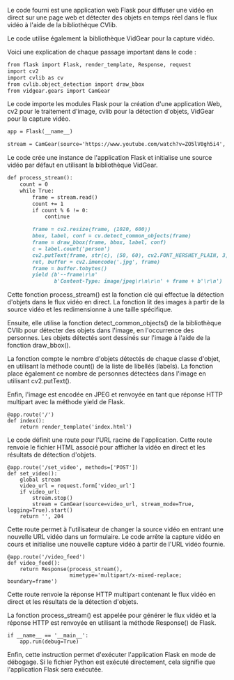 Le code fourni est une application web Flask pour diffuser une vidéo en direct sur une page web et détecter des objets en temps réel dans le flux vidéo à l'aide de la bibliothèque CVlib.

Le code utilise également la bibliothèque VidGear pour la capture vidéo.

Voici une explication de chaque passage important dans le code :


```markdown
from flask import Flask, render_template, Response, request
import cv2
import cvlib as cv
from cvlib.object_detection import draw_bbox
from vidgear.gears import CamGear
```

Le code importe les modules Flask pour la création d'une application Web, cv2 pour le traitement d'image, cvlib pour la détection d'objets, VidGear pour la capture vidéo.



```markdown 
app = Flask(__name__)

stream = CamGear(source='https://www.youtube.com/watch?v=ZO5lV0gh5i4', stream_mode=True, logging=True).start() # default video
```

Le code crée une instance de l'application Flask et initialise une source vidéo par défaut en utilisant la bibliothèque VidGear.


```markdown
def process_stream():
    count = 0
    while True:
        frame = stream.read()
        count += 1
        if count % 6 != 0:
            continue

        frame = cv2.resize(frame, (1020, 600))
        bbox, label, conf = cv.detect_common_objects(frame)
        frame = draw_bbox(frame, bbox, label, conf)
        c = label.count('person')
        cv2.putText(frame, str(c), (50, 60), cv2.FONT_HERSHEY_PLAIN, 3, (255, 255, 255), 3)
        ret, buffer = cv2.imencode('.jpg', frame)
        frame = buffer.tobytes()
        yield (b'--frame\r\n'
               b'Content-Type: image/jpeg\r\n\r\n' + frame + b'\r\n')
 ```

Cette fonction process_stream() est la fonction clé qui effectue la détection d'objets dans le flux vidéo en direct. La fonction lit des images à partir de la source vidéo et les redimensionne à une taille spécifique.

Ensuite, elle utilise la fonction detect_common_objects() de la bibliothèque CVlib pour détecter des objets dans l'image, en l'occurrence des personnes. Les objets détectés sont dessinés sur l'image à l'aide de la fonction draw_bbox().

La fonction compte le nombre d'objets détectés de chaque classe d'objet, en utilisant la méthode count() de la liste de libellés (labels). La fonction place également ce nombre de personnes détectées dans l'image en utilisant cv2.putText().

Enfin, l'image est encodée en JPEG et renvoyée en tant que réponse HTTP multipart avec la méthode yield de Flask.


```
@app.route('/')
def index():
    return render_template('index.html')
```

Le code définit une route pour l'URL racine de l'application. Cette route renvoie le fichier HTML associé pour afficher la vidéo en direct et les résultats de détection d'objets.



```
@app.route('/set_video', methods=['POST'])
def set_video():
    global stream
    video_url = request.form['video_url']
    if video_url:
        stream.stop()
        stream = CamGear(source=video_url, stream_mode=True, logging=True).start()
    return '', 204
```

Cette route permet à l'utilisateur de changer la source vidéo en entrant une nouvelle URL vidéo dans un formulaire. Le code arrête la capture vidéo en cours et initialise une nouvelle capture vidéo à partir de l'URL vidéo fournie.


```
@app.route('/video_feed')
def video_feed():
    return Response(process_stream(),
                    mimetype='multipart/x-mixed-replace; boundary=frame')
```

Cette route renvoie la réponse HTTP multipart contenant le flux vidéo en direct et les résultats de la détection d'objets.

La fonction process_stream() est appelée pour générer le flux vidéo et la réponse HTTP est renvoyée en utilisant la méthode Response() de Flask.


```
if __name__ == '__main__':
    app.run(debug=True)
```

Enfin, cette instruction permet d'exécuter l'application Flask en mode de débogage. Si le fichier Python est exécuté directement, cela signifie que l'application Flask sera exécutée.
